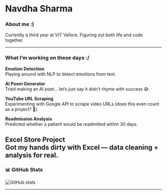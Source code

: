 #  Navdha Sharma


### About me :)

Currently a third year at VIT Vellore. Figuring out both life and code together.

---
###  What I’m working on these days :/

**Emotion Detection**  
Playing around with NLP to detect emotions from text.  

**AI Poem Generator**  
Tried making an AI poet… let’s just say it didn’t rhyme with success 😅.  

**YouTube URL Scraping**  
Experimenting with Google API to scrape video URLs (does this even count as a project? 🤔).  

**Readmission Analysis**  
Predicted whether a patient would be readmitted within 30 days.  

**Excel Store Project**  
Got my hands dirty with Excel — data cleaning + analysis for real.  
---


### 📊 GitHub Stats
![GitHub stats](https://github-readme-stats.vercel.app/api?username=NavdhaSharma02&show_icons=true&theme=tokyonight)

---



